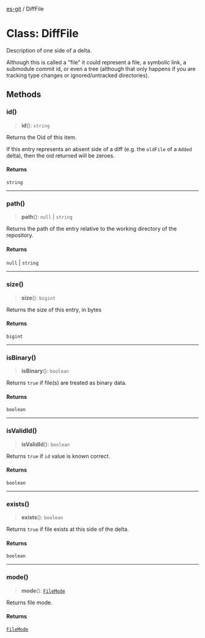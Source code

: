 [es-git](../globals.md) / DiffFile

# Class: DiffFile

Description of one side of a delta.

Although this is called a "file" it could represent a file, a symbolic
link, a submodule commit id, or even a tree (although that only happens if
you are tracking type changes or ignored/untracked directories).

## Methods

### id()

> **id**(): `string`

Returns the Oid of this item.

If this entry represents an absent side of a diff (e.g. the `oldFile`
of a `Added` delta), then the oid returned will be zeroes.

#### Returns

`string`

***

### path()

> **path**(): `null` \| `string`

Returns the path of the entry relative to the working directory of the
repository.

#### Returns

`null` \| `string`

***

### size()

> **size**(): `bigint`

Returns the size of this entry, in bytes

#### Returns

`bigint`

***

### isBinary()

> **isBinary**(): `boolean`

Returns `true` if file(s) are treated as binary data.

#### Returns

`boolean`

***

### isValidId()

> **isValidId**(): `boolean`

Returns `true` if `id` value is known correct.

#### Returns

`boolean`

***

### exists()

> **exists**(): `boolean`

Returns `true` if file exists at this side of the delta.

#### Returns

`boolean`

***

### mode()

> **mode**(): [`FileMode`](../type-aliases/FileMode.md)

Returns file mode.

#### Returns

[`FileMode`](../type-aliases/FileMode.md)
